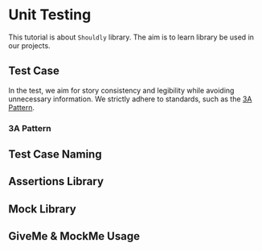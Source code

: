 # Unit Testing

This tutorial is about `Shouldly` library. The aim is
to learn library be used in our projects.

## Test Case

In the test, we aim for story consistency and legibility while avoiding
unnecessary information. We strictly adhere to standards, such as the
[3A Pattern](/README.md#3a-pattern).

### 3A Pattern

## Test Case Naming

## Assertions Library

## Mock Library

## GiveMe & MockMe Usage
